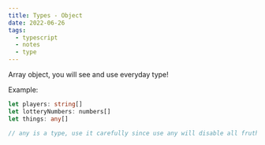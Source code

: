 ```yaml
---
title: Types - Object
date: 2022-06-26
tags:
  - typescript
  - notes
  - type
---
```

Array object, you will see and use everyday type!

Example: 
```typescript
let players: string[]
let lotteryNumbers: numbers[]
let things: any[]

// any is a type, use it carefully since use any will disable all fruther type checking.
```